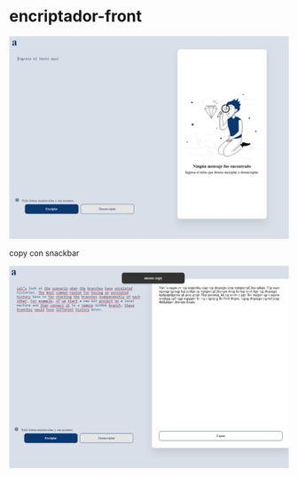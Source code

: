 # encriptador-front

![alt text](images-readme/main-screen.png)

copy con snackbar

![alt text](images-readme/copy.png)
